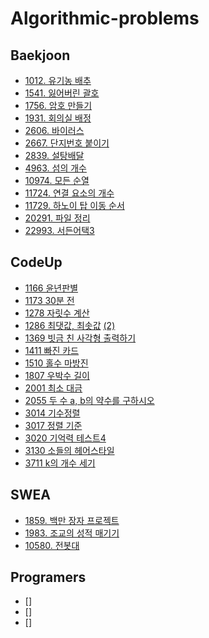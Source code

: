 # Algorithmic-problems

## Baekjoon
* [1012. 유기농 배추](https://github.com/yun-shin/Algorithmic-problems/blob/master/Baekjoon/1012.%20%EC%9C%A0%EA%B8%B0%EB%86%8D%20%EB%B0%B0%EC%B6%94.ipynb)
* [1541. 잃어버린 괄호](https://github.com/yun-shin/Algorithmic-problems/blob/master/Baekjoon/1541.%20%EC%9E%83%EC%96%B4%EB%B2%84%EB%A6%B0%20%EA%B4%84%ED%98%B8.ipynb)
* [1756. 암호 만들기](https://github.com/yun-shin/Algorithmic-problems/blob/master/Baekjoon/1756.%20%EC%95%94%ED%98%B8%20%EB%A7%8C%EB%93%A4%EA%B8%B0.ipynb)
* [1931. 회의실 배정](https://github.com/yun-shin/Algorithmic-problems/blob/master/Baekjoon/1756.%20%EC%95%94%ED%98%B8%20%EB%A7%8C%EB%93%A4%EA%B8%B0.ipynb)
* [2606. 바이러스](https://github.com/yun-shin/Algorithmic-problems/blob/master/Baekjoon/2606.%20%EB%B0%94%EC%9D%B4%EB%9F%AC%EC%8A%A4.ipynb)
* [2667. 단지번호 붙이기](https://github.com/yun-shin/Algorithmic-problems/blob/master/Baekjoon/2667.%20%EB%8B%A8%EC%A7%80%EB%B2%88%ED%98%B8%20%EB%B6%99%EC%9D%B4%EA%B8%B0.ipynb)
* [2839. 설탕배달](https://github.com/yun-shin/Algorithmic-problems/blob/master/Baekjoon/2839.%20%EC%84%A4%ED%83%95%EB%B0%B0%EB%8B%AC.ipynb)
* [4963. 섬의 개수](https://github.com/yun-shin/Algorithmic-problems/blob/master/Baekjoon/4963.%20%EC%84%AC%EC%9D%98%20%EA%B0%9C%EC%88%98.ipynb)
* [10974. 모든 순열](https://github.com/yun-shin/Algorithmic-problems/blob/master/Baekjoon/10974.%20%EB%AA%A8%EB%93%A0%20%EC%88%9C%EC%97%B4.ipynb)
* [11724. 연결 요소의 개수](https://github.com/yun-shin/Algorithmic-problems/blob/master/Baekjoon/11724.%20%EC%97%B0%EA%B2%B0%20%EC%9A%94%EC%86%8C%EC%9D%98%20%EA%B0%9C%EC%88%98.ipynb)
* [11729. 하노이 탑 이동 순서](https://github.com/yun-shin/Algorithmic-problems/blob/master/Baekjoon/11729.%20%ED%95%98%EB%85%B8%EC%9D%B4%20%ED%83%91%20%EC%9D%B4%EB%8F%99%20%EC%88%9C%EC%84%9C.ipynb)
* [20291. 파일 정리](https://github.com/yun-shin/Algorithmic-problems/blob/master/Baekjoon/20291.%20%ED%8C%8C%EC%9D%BC%20%EC%A0%95%EB%A6%AC.ipynb)
* [22993. 서든어택3](https://github.com/yun-shin/Algorithmic-problems/blob/master/Baekjoon/22993.%20%EC%84%9C%EB%93%A0%EC%96%B4%ED%83%9D3.ipynb)

## CodeUp
* [1166 윤년판별](https://github.com/yun-shin/Algorithmic-problems/blob/master/CodeUp/CodeUp%201166%20%EC%9C%A4%EB%85%84%ED%8C%90%EB%B3%84.cpp)
* [1173 30분 전](https://github.com/yun-shin/Algorithmic-problems/blob/master/CodeUp/CodeUp%201173%2030%EB%B6%84%20%EC%A0%84.cpp)
* [1278 자릿수 계산](https://github.com/yun-shin/Algorithmic-problems/blob/master/CodeUp/CodeUp%201278%20%EC%9E%90%EB%A6%BF%EC%88%98%20%EA%B3%84%EC%82%B0.cpp)
* [1286 최댓값, 최솟값](https://github.com/yun-shin/Algorithmic-problems/blob/master/CodeUp/CodeUp%201286%20-%201%20%EC%B5%9C%EB%8C%93%EA%B0%92%2C%20%EC%B5%9C%EC%86%9F%EA%B0%92.cpp) [(2)](https://github.com/yun-shin/Algorithmic-problems/blob/master/CodeUp/CodeUp%201286%20-%202%20%EC%B5%9C%EB%8C%93%EA%B0%92%2C%20%EC%B5%9C%EC%86%9F%EA%B0%92.cpp)
* [1369 빗금 친 사각형 출력하기](https://github.com/yun-shin/Algorithmic-problems/blob/master/CodeUp/CodeUp%201369%20%EB%B9%97%EA%B8%88%20%EC%B9%9C%20%EC%82%AC%EA%B0%81%ED%98%95%20%EC%B6%9C%EB%A0%A5%ED%95%98%EA%B8%B0.cpp)
* [1411 빠진 카드](https://github.com/yun-shin/Algorithmic-problems/blob/master/CodeUp/CodeUp%201411%20%EB%B9%A0%EC%A7%84%20%EC%B9%B4%EB%93%9C.cpp)
* [1510 홀수 마방진](https://github.com/yun-shin/Algorithmic-problems/blob/master/CodeUp/CodeUp%201510%20%ED%99%80%EC%88%98%20%EB%A7%88%EB%B0%A9%EC%A7%84.cpp)
* [1807 우박수 길이](https://github.com/yun-shin/Algorithmic-problems/blob/master/CodeUp/CodeUp%201807%20%EC%9A%B0%EB%B0%95%EC%88%98%20%EA%B8%B8%EC%9D%B4%20(%EC%A0%95%EB%8B%B5).cpp)
* [2001 최소 대금](https://github.com/yun-shin/Algorithmic-problems/blob/master/CodeUp/CodeUp%202001%20%EC%B5%9C%EC%86%8C%20%EB%8C%80%EA%B8%88.cpp)
* [2055 두 수 a, b의 약수를 구하시오](https://github.com/yun-shin/Algorithmic-problems/blob/master/CodeUp/CodeUp%202055%20%EB%91%90%20%EC%88%98%20a%2C%20b%EC%9D%98%20%EC%95%BD%EC%88%98%EB%A5%BC%20%EA%B5%AC%ED%95%98%EC%8B%9C%EC%98%A4.cpp)
* [3014 기수정렬](https://github.com/yun-shin/Algorithmic-problems/blob/master/CodeUp/CodeUp%203014%20%EA%B8%B0%EC%88%98%EC%A0%95%EB%A0%AC.cpp)
* [3017 정렬 기준](https://github.com/yun-shin/Algorithmic-problems/blob/master/CodeUp/CodeUp%203017%20%EC%A0%95%EB%A0%AC%20%EA%B8%B0%EC%A4%80.cpp)
* [3020 기억력 테스트4](https://github.com/yun-shin/Algorithmic-problems/blob/master/CodeUp/CodeUp%203020%20%EA%B8%B0%EC%96%B5%EB%A0%A5%20%ED%85%8C%EC%8A%A4%ED%8A%B84.cpp)
* [3130 소들의 헤어스타일](https://github.com/yun-shin/Algorithmic-problems/blob/master/CodeUp/CodeUp%203130%20%EC%86%8C%EB%93%A4%EC%9D%98%20%ED%97%A4%EC%96%B4%EC%8A%A4%ED%83%80%EC%9D%BC.cpp)
* [3711 k의 개수 세기](https://github.com/yun-shin/Algorithmic-problems/blob/master/CodeUp/CodeUp%203711%20k%EC%9D%98%20%EA%B0%9C%EC%88%98%20%EC%84%B8%EA%B8%B0.cpp)

## SWEA
* [1859. 백만 장자 프로젝트](https://github.com/yun-shin/Algorithmic-problems/blob/master/SWEA/SWEA%201859.%20%EB%B0%B1%EB%A7%8C%20%EC%9E%A5%EC%9E%90%20%ED%94%84%EB%A1%9C%EC%A0%9D%ED%8A%B8/O(n).ipynb)
* [1983. 조교의 성적 매기기](https://github.com/yun-shin/Algorithmic-problems/blob/master/SWEA/SWEA%201983.%20%EC%A1%B0%EA%B5%90%EC%9D%98%20%EC%84%B1%EC%A0%81%20%EB%A7%A4%EA%B8%B0%EA%B8%B0/SWEA%201983.ipynb)
* [10580. 전봇대](https://github.com/yun-shin/Algorithmic-problems/blob/master/SWEA/SWEA%2010580.%20%EC%A0%84%EB%B4%87%EB%8C%80/SWEA%2010580.ipynb)

## Programers
* []
* []
* []